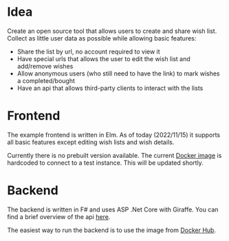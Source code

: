 Idea
====
Create an open source tool that allows users to create and share wish list. Collect as little user data as possible while allowing basic features:

 * Share the list by url, no account required to view it
 * Have special urls that allows the user to edit the wish list and add/remove wishes
 * Allow anonymous users (who still need to have the link) to mark wishes a completed/bought
 * Have an api that allows third-party clients to interact with the lists

Frontend
========
The example frontend is written in Elm. As of today (2022/11/15) it supports all basic features except editing wish lists and wish details.

Currently there is no prebuilt version available. The current [Docker image](https://hub.docker.com/repository/docker/b0wter/wishes-frontend) is hardcoded to connect to a test instance. This will be updated shortly.

Backend
=======
The backend is written in F# and uses ASP .Net Core with Giraffe. You can find a brief overview of the api [here](https://documenter.getpostman.com/view/1637871/2s8YKGjgSK).

The easiest way to run the backend is to use the image from [Docker Hub](https://hub.docker.com/repository/docker/b0wter/wishes-backend).
